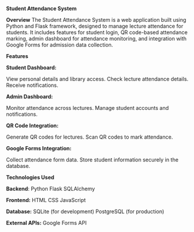 **Student Attendance System**


**Overview**
The Student Attendance System is a web application built using Python and Flask framework, designed to manage lecture attendance for students. It includes features for student login, QR code-based attendance marking, admin dashboard for attendance monitoring, and integration with Google Forms for admission data collection.

**Features**

**Student Dashboard:**

View personal details and library access.
Check lecture attendance details.
Receive notifications.

**Admin Dashboard:**

Monitor attendance across lectures.
Manage student accounts and notifications.

**QR Code Integration:**

Generate QR codes for lectures.
Scan QR codes to mark attendance.

**Google Forms Integration:**

Collect attendance form data.
Store student information securely in the database.

**Technologies Used**

**Backend**:
Python
Flask
SQLAlchemy

**Frontend:**
HTML
CSS
JavaScript

**Database:**
SQLite (for development)
PostgreSQL (for production)

**External APIs:**
Google Forms API
